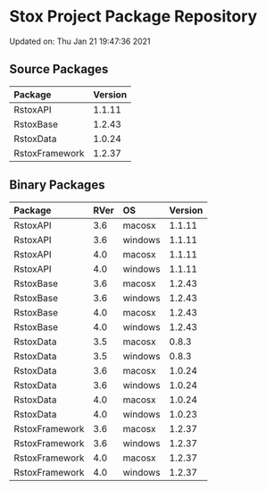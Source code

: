 # Stox Project Package Repository


Updated on: Thu Jan 21 19:47:36 2021
## Source Packages

|Package        |Version |
|:--------------|:-------|
|RstoxAPI       |1.1.11  |
|RstoxBase      |1.2.43  |
|RstoxData      |1.0.24  |
|RstoxFramework |1.2.37  |

## Binary Packages

|Package        |RVer |OS      |Version |
|:--------------|:----|:-------|:-------|
|RstoxAPI       |3.6  |macosx  |1.1.11  |
|RstoxAPI       |3.6  |windows |1.1.11  |
|RstoxAPI       |4.0  |macosx  |1.1.11  |
|RstoxAPI       |4.0  |windows |1.1.11  |
|RstoxBase      |3.6  |macosx  |1.2.43  |
|RstoxBase      |3.6  |windows |1.2.43  |
|RstoxBase      |4.0  |macosx  |1.2.43  |
|RstoxBase      |4.0  |windows |1.2.43  |
|RstoxData      |3.5  |macosx  |0.8.3   |
|RstoxData      |3.5  |windows |0.8.3   |
|RstoxData      |3.6  |macosx  |1.0.24  |
|RstoxData      |3.6  |windows |1.0.24  |
|RstoxData      |4.0  |macosx  |1.0.24  |
|RstoxData      |4.0  |windows |1.0.23  |
|RstoxFramework |3.6  |macosx  |1.2.37  |
|RstoxFramework |3.6  |windows |1.2.37  |
|RstoxFramework |4.0  |macosx  |1.2.37  |
|RstoxFramework |4.0  |windows |1.2.37  |
